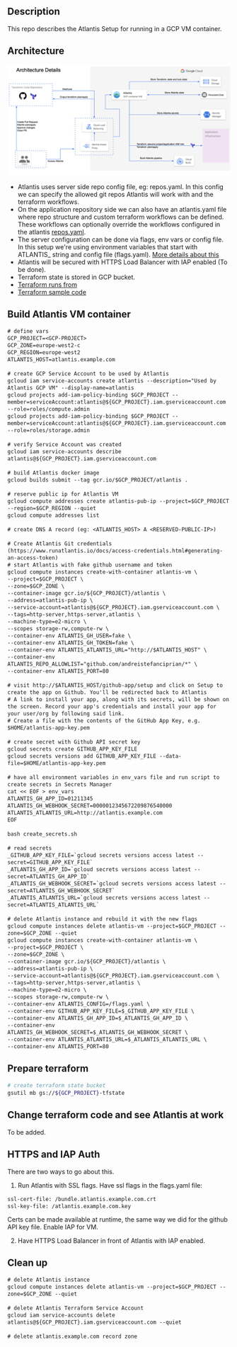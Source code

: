 ## Description

This repo describes the Atlantis Setup for running in a GCP VM container.

## Architecture

![Atlantis Architecture image](atlantis_architecture.png?raw=true "Atlantis GCP Architecture")

* Atlantis uses server side repo config file, eg: repos.yaml. In this config we can specify the allowed git repos Atlantis will work with and the terraform workflows.
* On the application repository side we can also have an atlantis.yaml file where repo structure and custom terraform workflows can be defined. These workflows can optionally override the workflows configured in the atlantis [repos.yaml](https://github.com/andreistefanciprian/demo-tf-env/blob/master/atlantis.yaml).
* The server configuration can be done via flags, env vars or config file. In this setup we're using environment variables that start with ATLANTIS_ string and config file (flags.yaml). [More details about this](https://www.runatlantis.io/docs/server-configuration.html#environment-variables)
* Atlantis will be secured with HTTPS Load Balancer with IAP enabled (To be done).
* Terraform state is stored in GCP bucket.
* [Terraform runs from](https://github.com/andreistefanciprian/demo-tf-env)
* [Terraform sample code](https://github.com/andreistefanciprian/demo-tf-code)


## Build Atlantis VM container

```
# define vars
GCP_PROJECT=<GCP-PROJECT>
GCP_ZONE=europe-west2-c
GCP_REGION=europe-west2
ATLANTIS_HOST=atlantis.example.com

# create GCP Service Account to be used by Atlantis
gcloud iam service-accounts create atlantis --description="Used by Atlantis GCP VM" --display-name=atlantis
gcloud projects add-iam-policy-binding $GCP_PROJECT --member=serviceAccount:atlantis@${GCP_PROJECT}.iam.gserviceaccount.com --role=roles/compute.admin
gcloud projects add-iam-policy-binding $GCP_PROJECT --member=serviceAccount:atlantis@${GCP_PROJECT}.iam.gserviceaccount.com --role=roles/storage.admin

# verify Service Account was created
gcloud iam service-accounts describe atlantis@${GCP_PROJECT}.iam.gserviceaccount.com

# build Atlantis docker image
gcloud builds submit --tag gcr.io/$GCP_PROJECT/atlantis .

# reserve public ip for Atlantis VM
gcloud compute addresses create atlantis-pub-ip --project=$GCP_PROJECT --region=$GCP_REGION --quiet
gcloud compute addresses list

# create DNS A record (eg: <ATLANTIS_HOST> A <RESERVED-PUBLIC-IP>)

# Create Atlantis Git credentials (https://www.runatlantis.io/docs/access-credentials.html#generating-an-access-token)
# start Atlantis with fake github username and token
gcloud compute instances create-with-container atlantis-vm \
--project=$GCP_PROJECT \
--zone=$GCP_ZONE \
--container-image gcr.io/${GCP_PROJECT}/atlantis \
--address=atlantis-pub-ip \
--service-account=atlantis@${GCP_PROJECT}.iam.gserviceaccount.com \
--tags=http-server,https-server,atlantis \
--machine-type=e2-micro \
--scopes storage-rw,compute-rw \
--container-env ATLANTIS_GH_USER=fake \
--container-env ATLANTIS_GH_TOKEN=fake \
--container-env ATLANTIS_ATLANTIS_URL="http://$ATLANTIS_HOST" \
--container-env ATLANTIS_REPO_ALLOWLIST="github.com/andreistefanciprian/*" \
--container-env ATLANTIS_PORT=80

# visit http://$ATLANTIS_HOST/github-app/setup and click on Setup to create the app on Github. You'll be redirected back to Atlantis
# A link to install your app, along with its secrets, will be shown on the screen. Record your app's credentials and install your app for your user/org by following said link.
# Create a file with the contents of the GitHub App Key, e.g. $HOME/atlantis-app-key.pem

# create secret with Github API secret key
gcloud secrets create GITHUB_APP_KEY_FILE
gcloud secrets versions add GITHUB_APP_KEY_FILE --data-file=$HOME/atlantis-app-key.pem

# have all environment variables in env_vars file and run script to create secrets in Secrets Manager
cat << EOF > env_vars
ATLANTIS_GH_APP_ID=01211345
ATLANTIS_GH_WEBHOOK_SECRET=0000012345672209876540000
ATLANTIS_ATLANTIS_URL=http://atlantis.example.com
EOF

bash create_secrets.sh

# read secrets
_GITHUB_APP_KEY_FILE=`gcloud secrets versions access latest --secret=GITHUB_APP_KEY_FILE`
_ATLANTIS_GH_APP_ID=`gcloud secrets versions access latest --secret=ATLANTIS_GH_APP_ID`
_ATLANTIS_GH_WEBHOOK_SECRET=`gcloud secrets versions access latest --secret=ATLANTIS_GH_WEBHOOK_SECRET`
_ATLANTIS_ATLANTIS_URL=`gcloud secrets versions access latest --secret=ATLANTIS_ATLANTIS_URL`

# delete Atlantis instance and rebuild it with the new flags
gcloud compute instances delete atlantis-vm --project=$GCP_PROJECT --zone=$GCP_ZONE --quiet
gcloud compute instances create-with-container atlantis-vm \
--project=$GCP_PROJECT \
--zone=$GCP_ZONE \
--container-image gcr.io/${GCP_PROJECT}/atlantis \
--address=atlantis-pub-ip \
--service-account=atlantis@${GCP_PROJECT}.iam.gserviceaccount.com \
--tags=http-server,https-server,atlantis \
--machine-type=e2-micro \
--scopes storage-rw,compute-rw \
--container-env ATLANTIS_CONFIG=/flags.yaml \
--container-env GITHUB_APP_KEY_FILE=$_GITHUB_APP_KEY_FILE \
--container-env ATLANTIS_GH_APP_ID=$_ATLANTIS_GH_APP_ID \
--container-env ATLANTIS_GH_WEBHOOK_SECRET=$_ATLANTIS_GH_WEBHOOK_SECRET \
--container-env ATLANTIS_ATLANTIS_URL=$_ATLANTIS_ATLANTIS_URL \
--container-env ATLANTIS_PORT=80
```

## Prepare terraform

```bash
# create terraform state bucket
gsutil mb gs://${GCP_PROJECT}-tfstate
```

## Change terraform code and see Atlantis at work

To be added.

## HTTPS and IAP Auth

There are two ways to go about this.

1. Run Atlantis with SSL flags. Have ssl flags in the flags.yaml file:
```
ssl-cert-file: /bundle.atlantis.example.com.crt
ssl-key-file: /atlantis.example.com.key
```
Certs can be made available at runtime, the same way we did for the github API key file.
Enable IAP for VM.

2. Have HTTPS Load Balancer in front of Atlantis with IAP enabled.

## Clean up

```
# delete Atlantis instance
gcloud compute instances delete atlantis-vm --project=$GCP_PROJECT --zone=$GCP_ZONE --quiet

# delete Atlantis Terraform Service Account 
gcloud iam service-accounts delete atlantis@${GCP_PROJECT}.iam.gserviceaccount.com --quiet

# delete atlantis.example.com record zone
```
